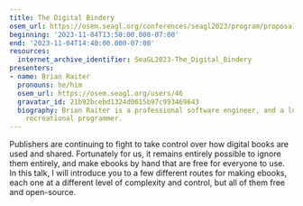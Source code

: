 ```yaml
---
title: The Digital Bindery
osem_url: https://osem.seagl.org/conferences/seagl2023/program/proposals/955
beginning: '2023-11-04T13:50:00.000-07:00'
end: '2023-11-04T14:40:00.000-07:00'
resources:
  internet_archive_identifier: SeaGL2023-The_Digital_Bindery
presenters:
- name: Brian Raiter
  pronouns: he/him
  osem_url: https://osem.seagl.org/users/46
  gravatar_id: 21b92bcebd1324d0615b97c993469643
  biography: Brian Raiter is a professional software engineer, and a long-standing
    recreational programmer.
---
```


Publishers are continuing to fight to take control over how digital books are used and shared. Fortunately for us, it remains entirely possible to ignore them entirely, and make ebooks by hand that are free for everyone to use. In this talk, I will introduce you to a few different routes for making ebooks, each one at a different level of complexity and control, but all of them free and open-source.
